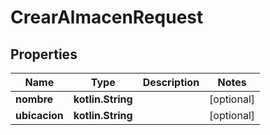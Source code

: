 
# CrearAlmacenRequest

## Properties
Name | Type | Description | Notes
------------ | ------------- | ------------- | -------------
**nombre** | **kotlin.String** |  |  [optional]
**ubicacion** | **kotlin.String** |  |  [optional]



